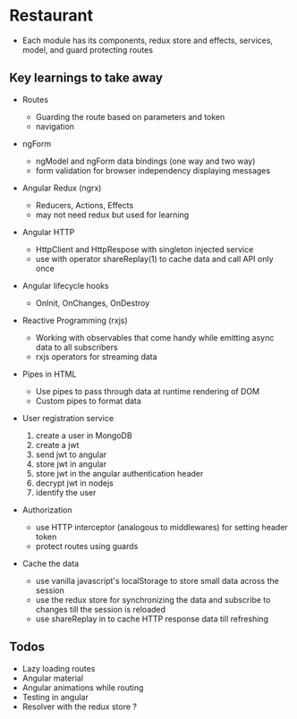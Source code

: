 # Restaurant

- Each module has its components, redux store and effects, services, model, and guard protecting routes

## Key learnings to take away

- Routes
	- Guarding the route based on parameters and token
	- navigation

- ngForm
	- ngModel and ngForm data bindings (one way and two way)
	- form validation for browser independency displaying messages

- Angular Redux (ngrx)
	- Reducers, Actions, Effects
	- may not need redux but used for learning

- Angular HTTP
	- HttpClient and HttpRespose with singleton injected service
	- use with operator shareReplay(1) to cache data and call API only once

- Angular lifecycle hooks
	- OnInit, OnChanges, OnDestroy

- Reactive Programming (rxjs)
	- Working with observables that come handy while emitting async data 
	  to all subscribers
	- rxjs operators for streaming data

- Pipes in HTML
	- Use pipes to pass through data at runtime rendering of DOM
	- Custom pipes to format data

- User registration service
	1. create a user in MongoDB
	2. create a jwt
	3. send jwt to angular
	4. store jwt in angular
	5. store jwt in the angular authentication header
	6. decrypt jwt in nodejs
	7. identify the user

- Authorization
	- use HTTP interceptor (analogous to middlewares) for setting header token
	- protect routes using guards

- Cache the data
	- use vanilla javascript's localStorage to store small data across the session
	- use the redux store for synchronizing the data and subscribe to changes till the session is reloaded
	- use shareReplay in to cache HTTP response data till refreshing

## Todos
- Lazy loading routes
- Angular material
- Angular animations while routing
- Testing in angular
- Resolver with the redux store ?